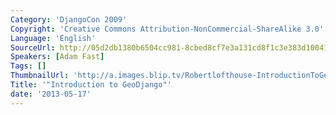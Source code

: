 ```yaml
---
Category: 'DjangoCon 2009'
Copyright: 'Creative Commons Attribution-NonCommercial-ShareAlike 3.0'
Language: 'English'
SourceUrl: http://05d2db1380b6504cc981-8cbed8cf7e3a131cd8f1c3e383d10041.r93.cf2.rackcdn.com/djangocon-2009/18_introduction-to-geodjango.ogv
Speakers: [Adam Fast]
Tags: []
ThumbnailUrl: 'http://a.images.blip.tv/Robertlofthouse-IntroductionToGeoDjango145.png'
Title: '"Introduction to GeoDjango"'
date: '2013-05-17'
---
```


